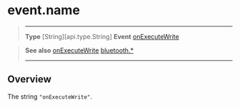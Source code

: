 # event.name

> --------------------- ------------------------------------------------------------------------------------------
> __Type__              [String][api.type.String]
> __Event__             [onExecuteWrite](/plugin/bluetooth/type/Server/event/onExecuteWrite/index.md)


> __See also__          [onExecuteWrite](/plugin/bluetooth/type/Server/event/onExecuteWrite/index.md)
>						[bluetooth.*](/plugin/bluetooth.md)
> --------------------- ------------------------------------------------------------------------------------------

## Overview

The string `"onExecuteWrite"`.